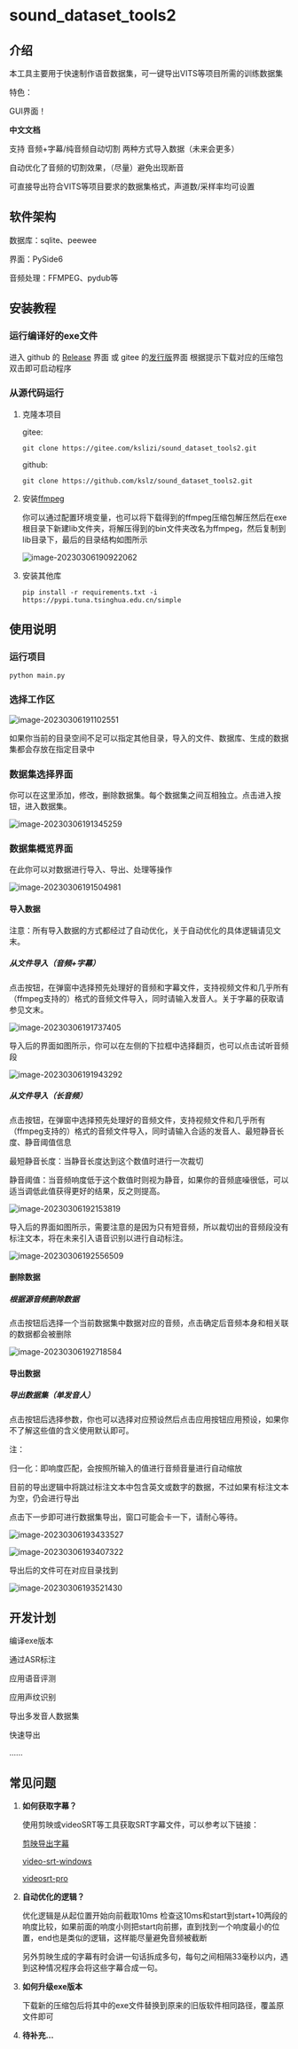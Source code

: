 # sound_dataset_tools2

## 介绍
本工具主要用于快速制作语音数据集，可一键导出VITS等项目所需的训练数据集

特色：

GUI界面！

**中文文档**

支持 音频+字幕/纯音频自动切割 两种方式导入数据（未来会更多）

自动优化了音频的切割效果，（尽量）避免出现断音

可直接导出符合VITS等项目要求的数据集格式，声道数/采样率均可设置

## 软件架构
数据库：sqlite、peewee

界面：PySide6

音频处理：FFMPEG、pydub等


## 安装教程

### 运行编译好的exe文件

进入 github 的 [Release](https://github.com/kslz/sound_dataset_tools2/releases) 界面 或 gitee 的[发行版](https://gitee.com/kslizi/sound_dataset_tools2/releases/)界面 根据提示下载对应的压缩包双击即可启动程序

### 从源代码运行

1. 克隆本项目

   gitee:

   ```
   git clone https://gitee.com/kslizi/sound_dataset_tools2.git
   ```

   github:

   ```
   git clone https://github.com/kslz/sound_dataset_tools2.git
   ```

2. 安装[ffmpeg](https://www.gyan.dev/ffmpeg/builds/ffmpeg-git-essentials.7z) 

   你可以通过配置环境变量，也可以将下载得到的ffmpeg压缩包解压然后在exe根目录下新建lib文件夹，将解压得到的bin文件夹改名为ffmpeg，然后复制到lib目录下，最后的目录结构如图所示

   ![image-20230306190922062](https://cdn.jsdelivr.net/gh/kslz/blogImage@main/img/image-20230306190922062.png)

3. 安装其他库

   ```
   pip install -r requirements.txt -i https://pypi.tuna.tsinghua.edu.cn/simple
   ```

   

## 使用说明

### 运行项目

```
python main.py
```

### 选择工作区

![image-20230306191102551](https://cdn.jsdelivr.net/gh/kslz/blogImage@main/img/image-20230306191102551.png)

如果你当前的目录空间不足可以指定其他目录，导入的文件、数据库、生成的数据集都会存放在指定目录中

### 数据集选择界面

你可以在这里添加，修改，删除数据集。每个数据集之间互相独立。点击进入按钮，进入数据集。

![image-20230306191345259](https://cdn.jsdelivr.net/gh/kslz/blogImage@main/img/image-20230306191345259.png)

### 数据集概览界面

在此你可以对数据进行导入、导出、处理等操作

![image-20230306191504981](https://cdn.jsdelivr.net/gh/kslz/blogImage@main/img/image-20230306191504981.png)

#### 导入数据

注意：所有导入数据的方式都经过了自动优化，关于自动优化的具体逻辑请见文末。

##### 从文件导入（音频+字幕）

点击按钮，在弹窗中选择预先处理好的音频和字幕文件，支持视频文件和几乎所有（ffmpeg支持的）格式的音频文件导入，同时请输入发音人。关于字幕的获取请参见文末。

![image-20230306191737405](https://cdn.jsdelivr.net/gh/kslz/blogImage@main/img/image-20230306191737405.png)

导入后的界面如图所示，你可以在左侧的下拉框中选择翻页，也可以点击试听音频段

![image-20230306191943292](https://cdn.jsdelivr.net/gh/kslz/blogImage@main/img/image-20230306191943292.png)

##### 从文件导入（长音频）

点击按钮，在弹窗中选择预先处理好的音频文件，支持视频文件和几乎所有（ffmpeg支持的）格式的音频文件导入，同时请输入合适的发音人、最短静音长度、静音阈值信息

最短静音长度：当静音长度达到这个数值时进行一次裁切

静音阈值：当音频响度低于这个数值时则视为静音，如果你的音频底噪很低，可以适当调低此值获得更好的结果，反之则提高。

![image-20230306192153819](https://cdn.jsdelivr.net/gh/kslz/blogImage@main/img/image-20230306192153819.png)

导入后的界面如图所示，需要注意的是因为只有短音频，所以裁切出的音频段没有标注文本，将在未来引入语音识别以进行自动标注。

![image-20230306192556509](https://cdn.jsdelivr.net/gh/kslz/blogImage@main/img/image-20230306192556509.png)

#### 删除数据

##### 根据源音频删除数据

点击按钮后选择一个当前数据集中数据对应的音频，点击确定后音频本身和相关联的数据都会被删除

![image-20230306192718584](https://cdn.jsdelivr.net/gh/kslz/blogImage@main/img/image-20230306192718584.png)

#### 导出数据

##### 导出数据集（单发音人）

点击按钮后选择参数，你也可以选择对应预设然后点击应用按钮应用预设，如果你不了解这些值的含义使用默认即可。

注：

归一化：即响度匹配，会按照所输入的值进行音频音量进行自动缩放

目前的导出逻辑中将跳过标注文本中包含英文或数字的数据，不过如果有标注文本为空，仍会进行导出

点击下一步即可进行数据集导出，窗口可能会卡一下，请耐心等待。

![image-20230306193433527](https://cdn.jsdelivr.net/gh/kslz/blogImage@main/img/image-20230306193433527.png)

![image-20230306193407322](https://cdn.jsdelivr.net/gh/kslz/blogImage@main/img/image-20230306193407322.png)

导出后的文件可在对应目录找到

![image-20230306193521430](https://cdn.jsdelivr.net/gh/kslz/blogImage@main/img/image-20230306193521430.png)

## 开发计划

编译exe版本

通过ASR标注

应用语音评测

应用声纹识别

导出多发音人数据集

快速导出

......



## 常见问题

1. **如何获取字幕？**

   使用剪映或videoSRT等工具获取SRT字幕文件，可以参考以下链接：

   [剪映导出字幕](https://jingyan.baidu.com/article/c35dbcb0881b6fc817fcbcd2.html)

   [video-srt-windows](https://github.com/wxbool/video-srt-windows)

   [videosrt-pro](https://www.yuque.com/viggo-t7cdi/videosrt-pro/cpwtwl#KKySG)

2. **自动优化的逻辑？**

   优化逻辑是从起位置开始向前截取10ms 检查这10ms和start到start+10两段的响度比较，如果前面的响度小则把start向前挪，直到找到一个响度最小的位置，end也是类似的逻辑，这样能尽量避免音频被截断

   另外剪映生成的字幕有时会讲一句话拆成多句，每句之间相隔33毫秒以内，遇到这种情况程序会将这些字幕合成一句。

3. **如何升级exe版本**

   下载新的压缩包后将其中的exe文件替换到原来的旧版软件相同路径，覆盖原文件即可

3. **待补充...**
